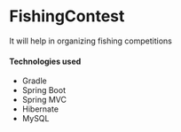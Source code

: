 # FishingContest
It will help in organizing fishing competitions

#### Technologies used
- Gradle
- Spring Boot
- Spring MVC
- Hibernate
- MySQL
